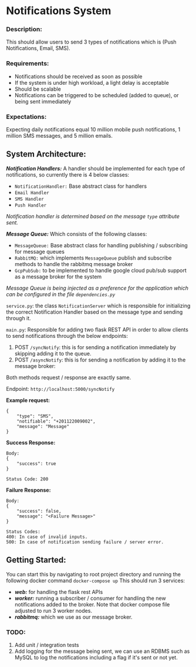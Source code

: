 # Notifications System

### Description:
This should allow users to send 3 types of notifications which is (Push Notifications, Email, SMS).

### Requirements:
- Notifications should be received as soon as possible
- If the system is under high workload, a light delay is acceptable
- Should be scalable
- Notifications can be triggered to be scheduled (added to queue), or being sent immediately


### Expectations:
Expecting daily notifications equal 10 million mobile push notifications, 1 million SMS messages, and 5 million emails.

## System Architecture:
_**Notification Handlers:**_ A handler should be implemented for each type of notifications, so currently there is 4 below classes:
- `NotificationHandler:` Base abstract class for handlers 
- `Email Handler`
- `SMS Handler`
- `Push Handler`

_Notification handler is determined based on the message `type` attribute sent._

_**Message Queue:**_ Which consists of the following classes:
- `MessageQueue:` Base abstract class for handling publishing / subscribing for message queues
- `RabbitMQ:` which implements `MessageQueue` publish and subscribe methods to handle the rabbitmq message broker
- `GcpPubSub:` to be implemented to handle google cloud pub/sub support as a message broker for the system 

_Message Queue is being injected as a preference for the application which can be configured in the file `dependencies.py`_

`service.py`: the class `NotificationServer` which is responsible for initializing the correct Notification Handler based on the message type and sending through it.  

`main.py`: Responsible for adding two flask REST API in order to allow clients to send notifications through the below endpoints:
1. POST `/syncNotify`: this is for sending a notification immediately by skipping adding it to the queue. 
2. POST `/asyncNotify`: this is for sending a notification by adding it to the message broker:

Both methods request / response are exactly same.

Endpoint: `http://localhost:5000/syncNotify`

**Example request:**
```
{
    "type": "SMS",
    "notifiable": "+201122009002",
    "message": "Message"
}
```

**Success Response:**
```
Body:
{
    "success": true
}

Status Code: 200
```

**Failure Response:**
```
Body: 
{
    "success": false,
    "message": "<Failure Message>"
}

Status Codes:
400: In case of invalid inputs.
500: In case of notification sending failure / server error.
```
## Getting Started:
You can start this by navigating to root project directory and running the following docker command
```docker-compose up```
This should run 3 services:
- _**web:**_ for handling the flask rest APIs
- **_worker:_** running a subscriber / consumer for handling the new notifications added to the broker.
  Note that docker compose file adjusted to run 3 worker nodes.
- **_rabbitmq:_** which we use as our message broker.

### TODO:
1. Add unit / integration tests
2. Add logging for the message being sent, we can use an RDBMS such as MySQL to log the notifications including a flag if it's sent or not yet.
